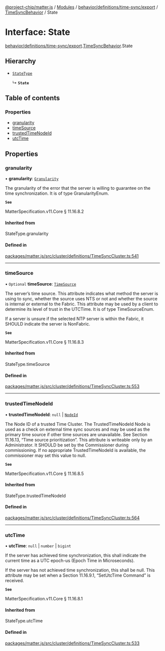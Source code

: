 [@project-chip/matter.js](../README.md) / [Modules](../modules.md) / [behavior/definitions/time-sync/export](../modules/behavior_definitions_time_sync_export.md) / [TimeSyncBehavior](../modules/behavior_definitions_time_sync_export.TimeSyncBehavior.md) / State

# Interface: State

[behavior/definitions/time-sync/export](../modules/behavior_definitions_time_sync_export.md).[TimeSyncBehavior](../modules/behavior_definitions_time_sync_export.TimeSyncBehavior.md).State

## Hierarchy

- [`StateType`](../modules/behavior_definitions_time_sync_export._internal_.md#statetype)

  ↳ **`State`**

## Table of contents

### Properties

- [granularity](behavior_definitions_time_sync_export.TimeSyncBehavior.State.md#granularity)
- [timeSource](behavior_definitions_time_sync_export.TimeSyncBehavior.State.md#timesource)
- [trustedTimeNodeId](behavior_definitions_time_sync_export.TimeSyncBehavior.State.md#trustedtimenodeid)
- [utcTime](behavior_definitions_time_sync_export.TimeSyncBehavior.State.md#utctime)

## Properties

### granularity

• **granularity**: [`Granularity`](../enums/cluster_export.TimeSync.Granularity.md)

The granularity of the error that the server is willing to guarantee on the time synchronization. It is
of type GranularityEnum.

**`See`**

MatterSpecification.v11.Core § 11.16.8.2

#### Inherited from

StateType.granularity

#### Defined in

[packages/matter.js/src/cluster/definitions/TimeSyncCluster.ts:541](https://github.com/project-chip/matter.js/blob/6d3b6a5d957d88a9231d6ecab4bb41f8133112be/packages/matter.js/src/cluster/definitions/TimeSyncCluster.ts#L541)

___

### timeSource

• `Optional` **timeSource**: [`TimeSource`](../enums/cluster_export.TimeSync.TimeSource.md)

The server’s time source. This attribute indicates what method the server is using to sync, whether the
source uses NTS or not and whether the source is internal or external to the Fabric. This attribute may
be used by a client to determine its level of trust in the UTCTime. It is of type TimeSourceEnum.

If a server is unsure if the selected NTP server is within the Fabric, it SHOULD indicate the server is
NonFabric.

**`See`**

MatterSpecification.v11.Core § 11.16.8.3

#### Inherited from

StateType.timeSource

#### Defined in

[packages/matter.js/src/cluster/definitions/TimeSyncCluster.ts:553](https://github.com/project-chip/matter.js/blob/6d3b6a5d957d88a9231d6ecab4bb41f8133112be/packages/matter.js/src/cluster/definitions/TimeSyncCluster.ts#L553)

___

### trustedTimeNodeId

• **trustedTimeNodeId**: ``null`` \| [`NodeId`](../modules/datatype_export.md#nodeid)

The Node ID of a trusted Time Cluster. The TrustedTimeNodeId Node is used as a check on external time
sync sources and may be used as the primary time source if other time sources are unavailable. See
Section 11.16.13, “Time source prioritization”. This attribute is writeable only by an Administrator. It
SHOULD be set by the Commissioner during commissioning. If no appropriate TrustedTimeNodeId is
available, the commissioner may set this value to null.

**`See`**

MatterSpecification.v11.Core § 11.16.8.5

#### Inherited from

StateType.trustedTimeNodeId

#### Defined in

[packages/matter.js/src/cluster/definitions/TimeSyncCluster.ts:564](https://github.com/project-chip/matter.js/blob/6d3b6a5d957d88a9231d6ecab4bb41f8133112be/packages/matter.js/src/cluster/definitions/TimeSyncCluster.ts#L564)

___

### utcTime

• **utcTime**: ``null`` \| `number` \| `bigint`

If the server has achieved time synchronization, this shall indicate the current time as a UTC epoch-us
(Epoch Time in Microseconds).

If the server has not achieved time synchronization, this shall be null. This attribute may be set when
a Section 11.16.9.1, “SetUtcTime Command” is received.

**`See`**

MatterSpecification.v11.Core § 11.16.8.1

#### Inherited from

StateType.utcTime

#### Defined in

[packages/matter.js/src/cluster/definitions/TimeSyncCluster.ts:533](https://github.com/project-chip/matter.js/blob/6d3b6a5d957d88a9231d6ecab4bb41f8133112be/packages/matter.js/src/cluster/definitions/TimeSyncCluster.ts#L533)
